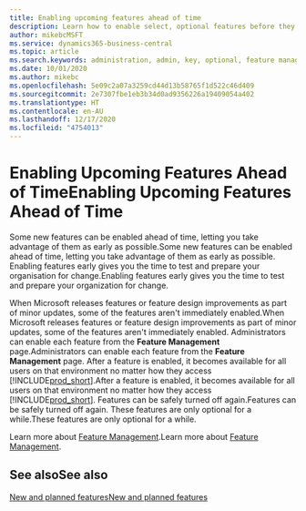 ```yaml
---
title: Enabling upcoming features ahead of time
description: Learn how to enable select, optional features before they become mandatory.
author: mikebcMSFT
ms.service: dynamics365-business-central
ms.topic: article
ms.search.keywords: administration, admin, key, optional, feature management, early access, preview
ms.date: 10/01/2020
ms.author: mikebc
ms.openlocfilehash: 5e09c2a07a3259cd44d13b58765f1d522c46d409
ms.sourcegitcommit: 2e7307fbe1eb3b34d0ad9356226a19409054a402
ms.translationtype: HT
ms.contentlocale: en-AU
ms.lasthandoff: 12/17/2020
ms.locfileid: "4754013"
---
```

# <a name="enabling-upcoming-features-ahead-of-time"></a><span data-ttu-id="efb71-103">Enabling Upcoming Features Ahead of Time</span><span class="sxs-lookup"><span data-stu-id="efb71-103">Enabling Upcoming Features Ahead of Time</span></span>

<span data-ttu-id="efb71-104">Some new features can be enabled ahead of time, letting you take advantage of them as early as possible.</span><span class="sxs-lookup"><span data-stu-id="efb71-104">Some new features can be enabled ahead of time, letting you take advantage of them as early as possible.</span></span> <span data-ttu-id="efb71-105">Enabling features early gives you the time to test and prepare your organisation for change.</span><span class="sxs-lookup"><span data-stu-id="efb71-105">Enabling features early gives you the time to test and prepare your organization for change.</span></span>

<span data-ttu-id="efb71-106">When Microsoft releases features or feature design improvements as part of minor updates, some of the features aren't immediately enabled.</span><span class="sxs-lookup"><span data-stu-id="efb71-106">When Microsoft releases features or feature design improvements as part of minor updates, some of the features aren't immediately enabled.</span></span> <span data-ttu-id="efb71-107">Administrators can enable each feature from the **Feature Management** page.</span><span class="sxs-lookup"><span data-stu-id="efb71-107">Administrators can enable each feature from the **Feature Management** page.</span></span> <span data-ttu-id="efb71-108">After a feature is enabled, it becomes available for all users on that environment no matter how they access [!INCLUDE[prod_short](includes/prod_short.md)].</span><span class="sxs-lookup"><span data-stu-id="efb71-108">After a feature is enabled, it becomes available for all users on that environment no matter how they access [!INCLUDE[prod_short](includes/prod_short.md)].</span></span> <span data-ttu-id="efb71-109">Features can be safely turned off again.</span><span class="sxs-lookup"><span data-stu-id="efb71-109">Features can be safely turned off again.</span></span> <span data-ttu-id="efb71-110">These features are only optional for a while.</span><span class="sxs-lookup"><span data-stu-id="efb71-110">These features are only optional for a while.</span></span>

<span data-ttu-id="efb71-111">Learn more about [Feature Management](/dynamics365/business-central/dev-itpro/administration/feature-management).</span><span class="sxs-lookup"><span data-stu-id="efb71-111">Learn more about [Feature Management](/dynamics365/business-central/dev-itpro/administration/feature-management).</span></span>  

## <a name="see-also"></a><span data-ttu-id="efb71-112">See also</span><span class="sxs-lookup"><span data-stu-id="efb71-112">See also</span></span>

[<span data-ttu-id="efb71-113">New and planned features</span><span class="sxs-lookup"><span data-stu-id="efb71-113">New and planned features</span></span>](https://aka.ms/Dynamics365ReleasePlan)  
